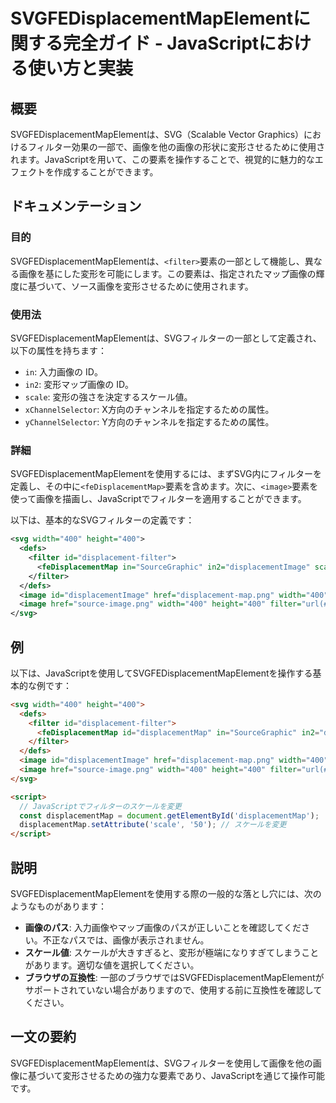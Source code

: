 <!--
Meta Description: # SVGFEDisplacementMapElementに関する完全ガイド - JavaScriptにおける使い方と実装 ## 概要 SVGFEDisplacementMapElementは、SVG（Scalable Vector Graphics）におけるフィルター効果の一部で、画像を他の画像の...
Meta Keywords: 400, filter, image, width, height
-->

# SVGFEDisplacementMapElementに関する完全ガイド - JavaScriptにおける使い方と実装

## 概要
SVGFEDisplacementMapElementは、SVG（Scalable Vector Graphics）におけるフィルター効果の一部で、画像を他の画像の形状に変形させるために使用されます。JavaScriptを用いて、この要素を操作することで、視覚的に魅力的なエフェクトを作成することができます。

## ドキュメンテーション
### 目的
SVGFEDisplacementMapElementは、`<filter>`要素の一部として機能し、異なる画像を基にした変形を可能にします。この要素は、指定されたマップ画像の輝度に基づいて、ソース画像を変形させるために使用されます。

### 使用法
SVGFEDisplacementMapElementは、SVGフィルターの一部として定義され、以下の属性を持ちます：

- `in`: 入力画像の ID。
- `in2`: 変形マップ画像の ID。
- `scale`: 変形の強さを決定するスケール値。
- `xChannelSelector`: X方向のチャンネルを指定するための属性。
- `yChannelSelector`: Y方向のチャンネルを指定するための属性。

### 詳細
SVGFEDisplacementMapElementを使用するには、まずSVG内にフィルターを定義し、その中に`<feDisplacementMap>`要素を含めます。次に、`<image>`要素を使って画像を描画し、JavaScriptでフィルターを適用することができます。

以下は、基本的なSVGフィルターの定義です：

```xml
<svg width="400" height="400">
  <defs>
    <filter id="displacement-filter">
      <feDisplacementMap in="SourceGraphic" in2="displacementImage" scale="30" />
    </filter>
  </defs>
  <image id="displacementImage" href="displacement-map.png" width="400" height="400" />
  <image href="source-image.png" width="400" height="400" filter="url(#displacement-filter)" />
</svg>
```

## 例
以下は、JavaScriptを使用してSVGFEDisplacementMapElementを操作する基本的な例です：

```html
<svg width="400" height="400">
  <defs>
    <filter id="displacement-filter">
      <feDisplacementMap id="displacementMap" in="SourceGraphic" in2="displacementImage" scale="30" />
    </filter>
  </defs>
  <image id="displacementImage" href="displacement-map.png" width="400" height="400" />
  <image href="source-image.png" width="400" height="400" filter="url(#displacement-filter)" />
</svg>

<script>
  // JavaScriptでフィルターのスケールを変更
  const displacementMap = document.getElementById('displacementMap');
  displacementMap.setAttribute('scale', '50'); // スケールを変更
</script>
```

## 説明
SVGFEDisplacementMapElementを使用する際の一般的な落とし穴には、次のようなものがあります：

- **画像のパス**: 入力画像やマップ画像のパスが正しいことを確認してください。不正なパスでは、画像が表示されません。
- **スケール値**: スケールが大きすぎると、変形が極端になりすぎてしまうことがあります。適切な値を選択してください。
- **ブラウザの互換性**: 一部のブラウザではSVGFEDisplacementMapElementがサポートされていない場合がありますので、使用する前に互換性を確認してください。

## 一文の要約
SVGFEDisplacementMapElementは、SVGフィルターを使用して画像を他の画像に基づいて変形させるための強力な要素であり、JavaScriptを通じて操作可能です。